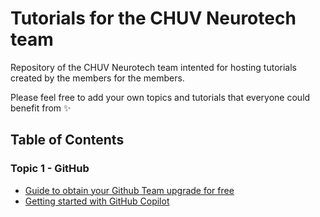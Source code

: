 # Tutorials for the CHUV Neurotech team

Repository of the CHUV Neurotech team intented for hosting tutorials created by the members for the members.

Please feel free to add your own topics and tutorials that everyone could benefit from :sparkles:

## Table of Contents

### Topic 1 - GitHub

- [Guide to obtain your Github Team upgrade for free](./topic-github/obtain-github-pro-for-education.md)
- [Getting started with GitHub Copilot](./topic-github/github-copilot-getting-started.md)
